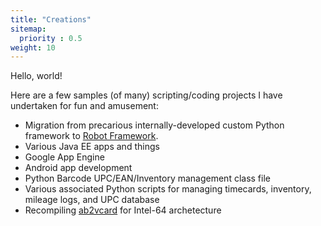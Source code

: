```yaml
---
title: "Creations"
sitemap:
  priority : 0.5
weight: 10
---
```

Hello, world!

Here are a few samples (of many) scripting/coding projects I have undertaken for fun and amusement:

- Migration from precarious internally-developed custom Python framework to [Robot Framework](http://robotframework.org/).
- Various Java EE apps and things
- Google App Engine
- Android app development
- Python Barcode UPC/EAN/Inventory management class file
- Various associated Python scripts for managing timecards, inventory, mileage logs, and UPC database
- Recompiling [ab2vcard](http://scottstuff.net/ab2vcard/) for Intel-64 archetecture
